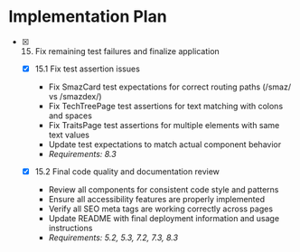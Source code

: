 # Implementation Plan

- [x] 15. Fix remaining test failures and finalize application





  - [x] 15.1 Fix test assertion issues


    - Fix SmazCard test expectations for correct routing paths (/smaz/ vs /smazdex/)
    - Fix TechTreePage test assertions for text matching with colons and spaces
    - Fix TraitsPage test assertions for multiple elements with same text values
    - Update test expectations to match actual component behavior
    - _Requirements: 8.3_

  - [x] 15.2 Final code quality and documentation review


    - Review all components for consistent code style and patterns
    - Ensure all accessibility features are properly implemented
    - Verify all SEO meta tags are working correctly across pages
    - Update README with final deployment information and usage instructions
    - _Requirements: 5.2, 5.3, 7.2, 7.3, 8.3_